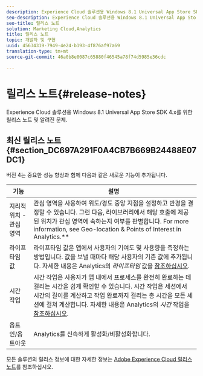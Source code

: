 ```yaml
---
description: Experience Cloud 솔루션용 Windows 8.1 Universal App Store SDK 4.x를 위한 릴리스 노트 및 알려진 문제.
seo-description: Experience Cloud 솔루션용 Windows 8.1 Universal App Store SDK 4.x를 위한 릴리스 노트 및 알려진 문제.
seo-title: 릴리스 노트
solution: Marketing Cloud,Analytics
title: 릴리스 노트
topic: 개발자 및 구현
uuid: 45634319-7949-4e24-b193-4f876af97a69
translation-type: tm+mt
source-git-commit: 46a0b8e0087c65880f46545a78f74d5985e36cdc

---
```



# 릴리스 노트{#release-notes}

Experience Cloud 솔루션용 Windows 8.1 Universal App Store SDK 4.x를 위한 릴리스 노트 및 알려진 문제.

## 최신 릴리스 노트 {#section_DC697A291F0A4CB7B669B24488E07DC1}

버전 4는 중요한 성능 향상과 함께 다음과 같은 새로운 기능이 추가됩니다.

| 기능 | 설명 |
|--- |--- |
| 지리적 위치 - 관심 영역 | 관심 영역을 사용하여 위도/경도 중앙 지점을 설정하고 반경을 결정할 수 있습니다. 그런 다음, 라이브러리에서 해당 호출에 제공된 위치가 관심 영역에 속하는지 여부를 판별합니다. For more information, see Geo-location &amp; Points of Interest in Analytics.**[](/help/windows-appstore/analytics/analytics.md) |
| 라이프타임 값 | 라이프타임 값은 앱에서 사용자의 기여도 및 사용량을 측정하는 방법입니다. 값을 보낼 때마다 해당 사용자의 기존 값에 추가됩니다.  자세한 내용은 Analytics의 *라이프타임* 값을 [참조하십시오](/help/windows-appstore/analytics/analytics.md). |
| 시간 작업 | 시간 작업은 사용자가 앱 내에서 프로세스를 완전히 완료하는 데 걸리는 시간을 쉽게 확인할 수 있습니다. 시간 작업은 세션에서 시간의 길이를 계산하고 작업 완료까지 걸리는 총 시간을 모든 세션에 걸쳐 계산합니다. 자세한 내용은 Analytics의 *시간* 작업을 [참조하십시오](/help/windows-appstore/analytics/analytics.md). |
| 옵트인/옵트아웃 | Analytics를 신속하게 활성화/비활성화합니다. |


모든 솔루션의 릴리스 정보에 대한 자세한 정보는 [Adobe Experience Cloud 릴리스 노트](https://docs.adobe.com/content/help/en/release-notes/experience-cloud/current.html)를 참조하십시오.
